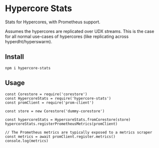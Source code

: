 # Hypercore Stats

Stats for Hypercores, with Prometheus support.

Assumes the hypercores are replicated over UDX streams. This is the case for all normal use-cases of hypercores (like replicating across hyperdht/hyperswarm).

## Install

```
npm i hypercore-stats
```

## Usage

```
const Corestore = require('corestore')
const HypercoreStats = require('hypercore-stats')
const promClient = require('prom-client')

const store = new Corestore('dummy-corestore')

const hypercoreStats = HypercoreStats.fromCorestore(store)
hypercoreStats.registerPrometheusMetrics(promClient)

// The Prometheus metrics are typically exposed to a metrics scraper
const metrics = await promClient.register.metrics()
console.log(metrics)
```

